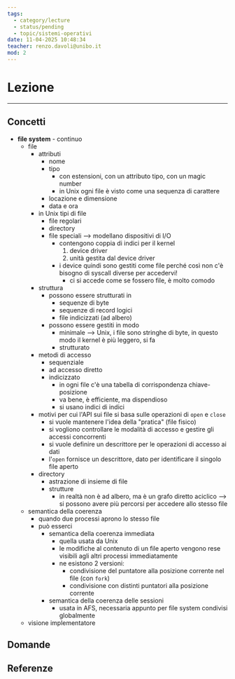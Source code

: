 ```yaml
---
tags:
  - category/lecture
  - status/pending
  - topic/sistemi-operativi
date: 11-04-2025 10:48:34
teacher: renzo.davoli@unibo.it
mod: 2
---
```

# Lezione
---
## Concetti
- **file system** - continuo
	- file
		- attributi
			- nome
			- tipo
				- con estensioni, con un attributo tipo, con un magic number
				- in Unix ogni file è visto come una sequenza di carattere
			- locazione e dimensione
			- data e ora
		- in Unix tipi di file
			- file regolari
			- directory
			- file speciali --> modellano dispositivi di I/O
				- contengono coppia di indici per il kernel
					1. device driver
					2. unità gestita dal device driver
				- i device quindi sono gestiti come file perché così non c'è bisogno di syscall diverse per accedervi!
					- ci si accede come se fossero file, è molto comodo
		- struttura
			- possono essere strutturati in
				- sequenze di byte
				- sequenze di record logici
				- file indicizzati (ad albero)
			- possono essere gestiti in modo
				- minimale --> Unix, i file sono stringhe di byte, in questo modo il kernel è più leggero, si fa
				- strutturato
		- metodi di accesso
			- sequenziale
			- ad accesso diretto
			- indicizzato
				- in ogni file c'è una tabella di corrispondenza chiave-posizione
				- va bene, è efficiente, ma dispendioso
				- si usano indici di indici
		- motivi per cui l'API sui file si basa sulle operazioni di `open` e `close`
			- si vuole mantenere l'idea della "pratica" (file fisico)
			- si vogliono controllare le modalità di accesso e gestire gli accessi concorrenti
			- si vuole definire un descrittore per le operazioni di accesso ai dati
			- l'`open` fornisce un descrittore, dato per identificare il singolo file aperto
		- directory
			- astrazione di insieme di file
			- strutture
				- in realtà non è ad albero, ma è un grafo diretto aciclico --> si possono avere più percorsi per accedere allo stesso file
	- semantica della coerenza
		- quando due processi aprono lo stesso file
		- può esserci
			- semantica della coerenza immediata
				- quella usata da Unix
				- le modifiche al contenuto di un file aperto vengono rese visibili agli altri processi immediatamente
				- ne esistono 2 versioni:
					- condivisione del puntatore alla posizione corrente nel file (con `fork`)
					- condivisione con distinti puntatori alla posizione corrente
			- semantica della coerenza delle sessioni
				- usata in AFS, necessaria appunto per file system condivisi globalmente
	- visione implementatore

## Domande

## Referenze
